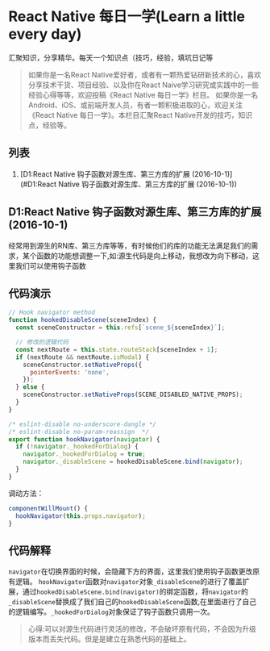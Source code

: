 # React Native 每日一学(Learn a little every day)
汇聚知识，分享精华。每天一个知识点（技巧，经验，填坑日记等
>如果你是一名React Native爱好者，或者有一颗热爱钻研新技术的心，喜欢分享技术干货、项目经验、以及你在React Naive学习研究或实践中的一些经验心得等等，欢迎投稿《React Native 每日一学》栏目。
如果你是一名Android、iOS、或前端开发人员，有者一颗积极进取的心，欢迎关注《React Native 每日一学》。本栏目汇聚React Native开发的技巧，知识点，经验等。

## 列表
1. [D1:React Native 钩子函数对源生库、第三方库的扩展 (2016-10-1)](#D1:React Native 钩子函数对源生库、第三方库的扩展 (2016-10-1))


D1:React Native 钩子函数对源生库、第三方库的扩展 (2016-10-1)
------
经常用到源生的RN库、第三方库等等，有时候他们的库的功能无法满足我们的需求，某个函数的功能想调整一下,如:源生代码是向上移动，我想改为向下移动，这里我们可以使用钩子函数

## 代码演示
``` JavaScript
// Hook navigator method
function hookedDisableScene(sceneIndex) {
  const sceneConstructor = this.refs[`scene_${sceneIndex}`];

  // 修改的逻辑代码
  const nextRoute = this.state.routeStack[sceneIndex + 1];
  if (nextRoute && nextRoute.isModal) {
    sceneConstructor.setNativeProps({
      pointerEvents: 'none',
    });
  } else {
    sceneConstructor.setNativeProps(SCENE_DISABLED_NATIVE_PROPS);
  }
}

/* eslint-disable no-underscore-dangle */
/* eslint-disable no-param-reassign  */
export function hookNavigator(navigator) {
  if (!navigator._hookedForDialog) {
    navigator._hookedForDialog = true;
    navigator._disableScene = hookedDisableScene.bind(navigator);
  }
}
```

调动方法：
```JavaScript
componentWillMount() {
  hookNavigator(this.props.navigator);
}
```

## 代码解释
`navigator`在切换界面的时候，会隐藏下方的界面，这里我们使用钩子函数更改原有逻辑。
`hookNavigator`函数对`navigator`对象`_disableScene`的进行了覆盖扩展，通过`hookedDisableScene.bind(navigator)`的绑定函数，将`navigator`的`_disableScene`替换成了我们自己的`hookedDisableScene`函数,在里面进行了自己的逻辑编写。`_hookedForDialog`对象保证了钩子函数只调用一次。

>心得:可以对源生代码进行灵活的修改，不会破坏原有代码，不会因为升级版本而丢失代码。但是是建立在熟悉代码的基础上。